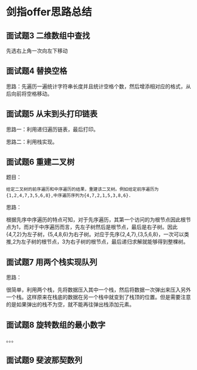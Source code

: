 # 剑指offer思路总结

## 面试题3 二维数组中查找

先选右上角一次向左下移动

## 面试题4 替换空格

思路：先遍历一遍统计字符串长度并且统计空格个数，然后增添相对应的格式，从后向前将空格移动。

## 面试题5 从末到头打印链表

思路一：利用递归遍历链表，最后打印。

思路二：利用栈实现。

## 面试题6 重建二叉树
题目：

    给定二叉树的前序遍历和中序遍历的结果，重建该二叉树。例如给定前序遍历为{1,2,4,7,3,5,6,8},中序遍历序列为{4,7,2,1,5,3,8,6}.

思路：

根据先序中序遍历的特点可知，对于先序遍历，其第一个访问的为根节点因此根节点为1，而对于中序遍历而言，先左子树然后是根节点，最后是右子树。因此{4,7,2}为左子树，{5,4,8,6}为右子树。对应于先序{2,4,7},{3,5,6,8}，一次可以类推,2为左子树的根节点，3为右子树的根节点，最后递归求解就能够得到整棵树。

## 面试题7 用两个栈实现队列

思路：

很简单，利用两个栈，先将数据压入其中一个栈，然后将数据一次弹出来压入另外一个栈。这样原来在栈底的数据在另一个栈中就变到了栈顶的位置。但是需要注意的是如果弹出的栈不为空，就不能再往弹出栈添加元素。

## 面试题8 旋转数组的最小数字

。。。

##  面试题9 斐波那契数列


